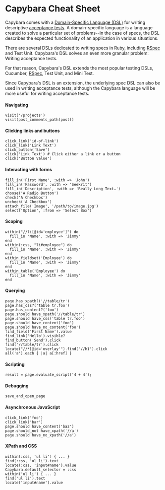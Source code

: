# Capybara Cheat Sheet

Capybara comes with a [Domain-Specific Language (DSL)](google.com) for writing descriptive [acceptance tests](google.com). A domain-specific language is a language created to solve a particular set of problems--in the case of specs, the DSL describes the expected functionality of an application in various situations. 

There are several DSLs dedicated to writing specs in Ruby, including [RSpec](https://github.com/brettshollenberger/ruby_wiki/blob/master/Setting%20Up%20RSpec.md) and Test Unit. Capybara's DSL solves an even more granular problem: Writing acceptance tests.

For that reason, Capybara's DSL extends the most popular testing DSLs, Cucumber, [RSpec](https://github.com/brettshollenberger/ruby_wiki/blob/master/Writing%20Specs%20in%20RSpec.md), Test Unit, and Mini Test. 

Since Capybara's DSL is an extension, the underlying spec DSL can also be used in writing acceptance tests, although the Capybara language will be more useful for writing acceptance tests. 

#### Navigating
    visit('/projects')
    visit(post_comments_path(post))

#### Clicking links and buttons
    click_link('id-of-link')
    click_link('Link Text')
    click_button('Save')
    click('Link Text') # Click either a link or a button
    click('Button Value')

#### Interacting with forms
    fill_in('First Name', :with => 'John')
    fill_in('Password', :with => 'Seekrit')
    fill_in('Description', :with => 'Really Long Text…')
    choose('A Radio Button')
    check('A Checkbox')
    uncheck('A Checkbox')
    attach_file('Image', '/path/to/image.jpg')
    select('Option', :from => 'Select Box')

#### Scoping
    within("//li[@id='employee']") do
      fill_in 'Name', :with => 'Jimmy'
    end
    within(:css, "li#employee") do
      fill_in 'Name', :with => 'Jimmy'
    end
    within_fieldset('Employee') do
      fill_in 'Name', :with => 'Jimmy'
    end
    within_table('Employee') do
      fill_in 'Name', :with => 'Jimmy'
    end

#### Querying
    page.has_xpath?('//table/tr')
    page.has_css?('table tr.foo')
    page.has_content?('foo')
    page.should have_xpath('//table/tr')
    page.should have_css('table tr.foo')
    page.should have_content('foo')
    page.should have_no_content('foo')
    find_field('First Name').value
    find_link('Hello').visible?
    find_button('Send').click
    find('//table/tr').click
    locate("//*[@id='overlay'").find("//h1").click
    all('a').each { |a| a[:href] }

#### Scripting
    result = page.evaluate_script('4 + 4');

#### Debugging
    save_and_open_page

#### Asynchronous JavaScript
    click_link('foo')
    click_link('bar')
    page.should have_content('baz')
    page.should_not have_xpath('//a')
    page.should have_no_xpath('//a')

#### XPath and CSS
    within(:css, 'ul li') { ... }
    find(:css, 'ul li').text
    locate(:css, 'input#name').value
    Capybara.default_selector = :css
    within('ul li') { ... }
    find('ul li').text
    locate('input#name').value